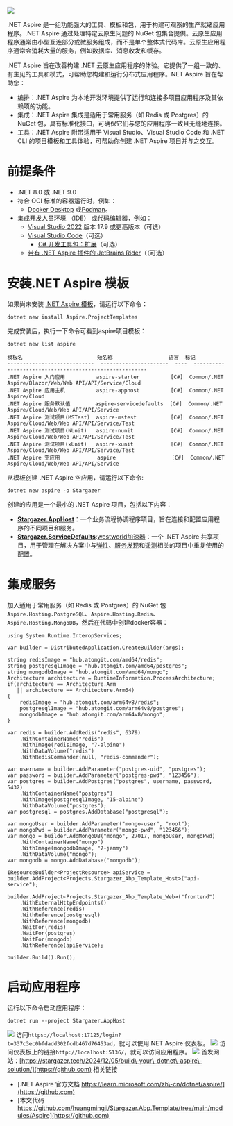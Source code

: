 
[![](https://img2024.cnblogs.com/blog/47875/202412/47875-20241205121340970-720741815.svg)](https://github.com)


.NET Aspire 是一组功能强大的工具、模板和包，用于构建可观察的生产就绪应用程序。.NET Aspire 通过处理特定云原生问题的 NuGet 包集合提供。云原生应用程序通常由小型互连部分或微服务组成，而不是单个整体式代码库。云原生应用程序通常会消耗大量的服务，例如数据库、消息收发和缓存。


.NET Aspire 旨在改善构建 .NET 云原生应用程序的体验。它提供了一组一致的、有主见的工具和模式，可帮助您构建和运行分布式应用程序。NET Aspire 旨在帮助您：


* 编排：.NET Aspire 为本地开发环境提供了运行和连接多项目应用程序及其依赖项的功能。
* 集成：.NET Aspire 集成是适用于常用服务（如 Redis 或 Postgres）的 NuGet 包，具有标准化接口，可确保它们与您的应用程序一致且无缝地连接。
* 工具：.NET Aspire 附带适用于 Visual Studio、Visual Studio Code 和 .NET CLI 的项目模板和工具体验，可帮助你创建 .NET Aspire 项目并与之交互。


# 前提条件


* .NET 8\.0 或 .NET 9\.0
* 符合 OCI 标准的容器运行时，例如：
	+ [Docker Desktop](https://github.com) 或[Podman](https://github.com)。
* 集成开发人员环境 （IDE） 或代码编辑器，例如：
	+ [Visual Studio 2022](https://github.com) 版本 17\.9 或更高版本（可选）
	+ [Visual Studio Code](https://github.com)（可选）
		- [C\# 开发工具包：扩展](https://github.com)（可选）
	+ [带有 .NET Aspire 插件的 JetBrains Rider](https://github.com)（（可选）


# 安装.NET Aspire 模板


如果尚未安装 [.NET Aspire 模板](https://github.com)，请运行以下命令：



```
dotnet new install Aspire.ProjectTemplates

```

完成安装后，执行一下命令可看到aspire项目模板：



```
dotnet new list aspire

模板名                        短名称                  语言  标记
----------------------------  ----------------------  ----  -------------------------------------------------------
.NET Aspire 入门应用          aspire-starter          [C#]  Common/.NET Aspire/Blazor/Web/Web API/API/Service/Cloud
.NET Aspire 应用主机          aspire-apphost          [C#]  Common/.NET Aspire/Cloud
.NET Aspire 服务默认值        aspire-servicedefaults  [C#]  Common/.NET Aspire/Cloud/Web/Web API/API/Service
.NET Aspire 测试项目(MSTest)  aspire-mstest           [C#]  Common/.NET Aspire/Cloud/Web/Web API/API/Service/Test
.NET Aspire 测试项目(NUnit)   aspire-nunit            [C#]  Common/.NET Aspire/Cloud/Web/Web API/API/Service/Test
.NET Aspire 测试项目(xUnit)   aspire-xunit            [C#]  Common/.NET Aspire/Cloud/Web/Web API/API/Service/Test
.NET Aspire 空应用            aspire                  [C#]  Common/.NET Aspire/Cloud/Web/Web API/API/Service

```

从模板创建 .NET Aspire 空应用，请运行以下命令:



```
dotnet new aspire -o Stargazer

```

创建的应用是一个最小的 .NET Aspire 项目，包括以下内容：


* [**Stargazer.AppHost**](https://github.com)：一个业务流程协调程序项目，旨在连接和配置应用程序的不同项目和服务。
* [**Stargazer.ServiceDefaults**](https://github.com):[westworld加速器](https://xbsj9.com)：一个 .NET Aspire 共享项目，用于管理在解决方案中与[弹性](https://github.com)、[服务发现](https://github.com)和[遥测](https://github.com)相关的项目中重复使用的配置。


# 集成服务


加入适用于常用服务（如 Redis 或 Postgres）的 NuGet 包`Aspire.Hosting.PostgreSQL`、`Aspire.Hosting.Redis`、`Aspire.Hosting.MongoDB`，然后在代码中创建docker容器：



```
using System.Runtime.InteropServices;

var builder = DistributedApplication.CreateBuilder(args);

string redisImage = "hub.atomgit.com/amd64/redis";
string postgresqlImage = "hub.atomgit.com/amd64/postgres";
string mongodbImage = "hub.atomgit.com/amd64/mongo";
Architecture architecture = RuntimeInformation.ProcessArchitecture;
if(architecture == Architecture.Arm
   || architecture == Architecture.Arm64)
{
    redisImage = "hub.atomgit.com/arm64v8/redis";
    postgresqlImage = "hub.atomgit.com/arm64v8/postgres";
    mongodbImage = "hub.atomgit.com/arm64v8/mongo";
}
    
var redis = builder.AddRedis("redis", 6379)
    .WithContainerName("redis")
    .WithImage(redisImage, "7-alpine")
    .WithDataVolume("redis")
    .WithRedisCommander(null, "redis-commander");

var username = builder.AddParameter("postgres-uid", "postgres");
var password = builder.AddParameter("postgres-pwd", "123456");
var postgres = builder.AddPostgres("postgres", username, password, 5432)
    .WithContainerName("postgres")
    .WithImage(postgresqlImage, "15-alpine")
    .WithDataVolume("postgres");
var postgresql = postgres.AddDatabase("postgresql");

var mongoUser = builder.AddParameter("mongo-user", "root");
var mongoPwd = builder.AddParameter("mongo-pwd", "123456");
var mongo = builder.AddMongoDB("mongo", 27017, mongoUser, mongoPwd)
    .WithContainerName("mongo")
    .WithImage(mongodbImage, "7-jammy")
    .WithDataVolume("mongo");
var mongodb = mongo.AddDatabase("mongodb");

IResourceBuilder<ProjectResource> apiService = builder.AddProject<Projects.Stargazer_Abp_Template_Host>("api-service");

builder.AddProject<Projects.Stargazer_Abp_Template_Web>("frontend")
    .WithExternalHttpEndpoints()
    .WithReference(redis)
    .WithReference(postgresql)
    .WithReference(mongodb)
    .WaitFor(redis)
    .WaitFor(postgres)
    .WaitFor(mongodb)
    .WithReference(apiService);

builder.Build().Run();

```

# 启动应用程序


运行以下命令启动应用程序：



```
dotnet run --project Stargazer.AppHost

```

[![](https://img2024.cnblogs.com/blog/47875/202412/47875-20241205121400690-1873407022.png)](https://github.com)
访问`https://localhost:17125/login?t=337c3ec0bfdadd302fcdb467d76453ad`，就可以使用.NET Aspire 仪表板。
[![](https://img2024.cnblogs.com/blog/47875/202412/47875-20241205121412783-202653399.png)](https://github.com)
访问仪表板上的链接`http://localhost:5136/`，就可以访问应用程序。
[![](https://img2024.cnblogs.com/blog/47875/202412/47875-20241205121423452-1866623736.png)](https://github.com)
首发网站：[https://stargazer.tech/2024/12/05/build\-your\-dotnet\-aspire\-solution/](https://github.com)
相关链接


* [.NET Aspire 官方文档 https://learn.microsoft.com/zh\-cn/dotnet/aspire/](https://github.com)
* [本文代码 https://github.com/huangmingji/Stargazer.Abp.Template/tree/main/modules/Aspire](https://github.com)



